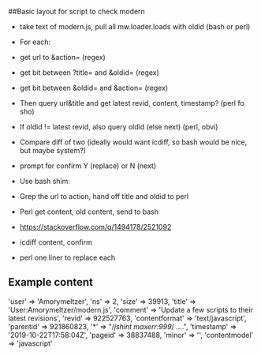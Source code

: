 ##Basic layout for script to check modern

- take text of modern.js, pull all mw.loader.loads with oldid (bash or perl)
- For each:
- get url to &action= (regex)
- get bit between ?title= and &oldid= (regex)
- get bit between &oldid= and &action= (regex)
- Then query url&title and get latest revid, content, timestamp? (perl fo sho)
- If oldid != latest revid, also query oldid (else next) (perl, obvi)
- Compare diff of two (ideally would want icdiff, so bash would be nice, but maybe system?)
- prompt for confirm Y (replace) or N (next)

- Use bash shim:
- Grep the url to action, hand off title and oldid to perl
- Perl get content, old content, send to bash
- https://stackoverflow.com/q/1494178/2521092
- icdiff content, confirm
- perl one liner to replace each




## Example content

'user' => 'Amorymeltzer',
'ns' => 2,
'size' => 39913,
'title' => 'User:Amorymeltzer/modern.js',
'comment' => 'Update a few scripts to their latest revisions',
'revid' => 922527763,
'contentformat' => 'text/javascript',
'parentid' => 921860823,
'*' => "/*jshint maxerr:999*/
			....",
'timestamp' => '2019-10-22T17:58:04Z',
'pageid' => 38837488,
'minor' => '',
'contentmodel' => 'javascript'
